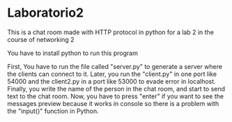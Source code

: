 # Laboratorio2
This is a chat room made with HTTP protocol in python for a lab 2 in the course of networking 2

You have to install python to run this program

First, You have to run the file called "server.py" to generate a server where the clients can connect to it. Later, you run the "client.py" in one port like 54000
and the client2.py in a port like 53000 to evade error in localhost. Finally, you write the name of the person in the chat room, and start to send text to the chat room.
Now, you have to press "enter" if you want to see the messages preview because it works in console so there is a problem with the "input()" function in Python.
